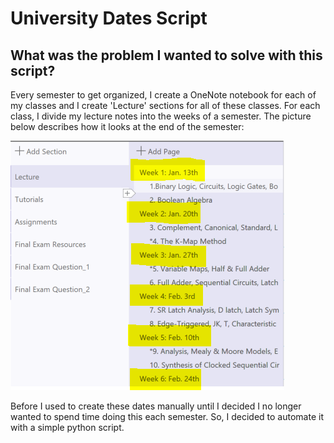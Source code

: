 # University Dates Script

## What was the problem I wanted to solve with this script?

Every semester to get organized, I create a OneNote notebook for each of my classes and I create 'Lecture' sections for all of these classes.
For each class, I divide my lecture notes into the weeks of a semester. The picture below describes how it looks at the end of the semester:

![Picture of class example](https://github.com/isaguimet/uniDates-script/blob/master/images/courseExample.PNG)

Before I used to create these dates manually until I decided I no longer wanted to spend time doing this each semester. So, I decided to automate it with 
a simple python script.
